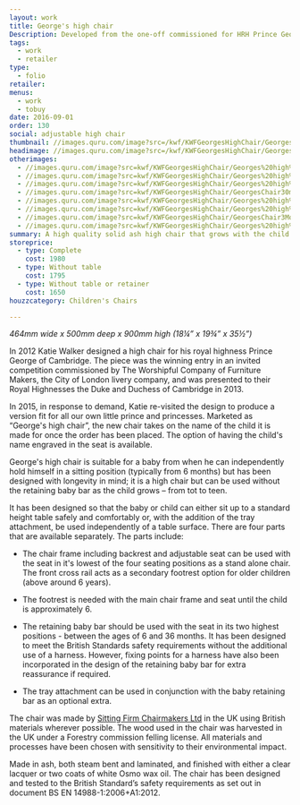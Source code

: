 ```yaml
---
layout: work
title: George's high chair
Description: Developed from the one-off commissioned for HRH Prince George, George's high chair is the ultimate, British Standards tested seat for your child that will grow with them - a modern heirloom
tags:
  - work
  - retailer
type:
  - folio
retailer:
menus:
  - work
  - tobuy
date: 2016-09-01
order: 130
social: adjustable high chair
thumbnail: //images.quru.com/image?src=/kwf/KWFGeorgesHighChair/Georges%20high%20chair%20cover.jpg&top=0.13125&bottom=0.92813&width=175&height=175&fill=auto
headimage: //images.quru.com/image?src=/kwf/KWFGeorgesHighChair/Georges%20high%20chair%20cover.jpg&top=0.13125&bottom=0.92813&right=0.9&fill=auto
otherimages:
  - //images.quru.com/image?src=kwf/KWFGeorgesHighChair/Georges%20high%20chair%20table.jpg&bottom=0.95313&top=0.07813
  - //images.quru.com/image?src=kwf/KWFGeorgesHighChair/Georges%20high%20chair%20from%206%20months.jpg&top=0.12812
  - //images.quru.com/image?src=kwf/KWFGeorgesHighChair/Georges%20high%20chair%20from%2036%20months.jpg&top=0.05625&bottom=0.94688
  - //images.quru.com/image?src=kwf/KWFGeorgesHighChair/GeorgesChair30months.jpg
  - //images.quru.com/image?src=kwf/KWFGeorgesHighChair/Georges%20high%20chair%20aged%205.jpg&top=0.05938
  - //images.quru.com/image?src=kwf/KWFGeorgesHighChair/Georges%20high%20chair%20aged%209.jpg&top=0.05625&bottom=0.94375
  - //images.quru.com/image?src=kwf/KWFGeorgesHighChair/GeorgesChair3Models.jpg&top=0.05&bottom=0.95
  - //images.quru.com/image?src=kwf/KWFGeorgesHighChair/Georges%20high%20chair%20Manual.pdf.d/page-00011.png&bottom=0.775&top=0.13125&left=0.10823
summary: A high quality solid ash high chair that grows with the child
storeprice: 
  - type: Complete
    cost: 1980
  - type: Without table
    cost: 1795
  - type: Without table or retainer
    cost: 1650
houzzcategory: Children's Chairs

---
```


_464mm wide x 500mm deep x 900mm high (18&frac14;&rdquo; x  19&frac34;&rdquo; x 35&frac12;&rdquo;)_  

In 2012 Katie Walker designed a high chair for his royal highness Prince George of Cambridge. The piece was the winning entry in an invited competition commissioned by The Worshipful Company of Furniture Makers, the City of London livery company, and was presented to their Royal Highnesses the Duke and Duchess of Cambridge in 2013.

In 2015, in response to demand, Katie re-visited the design to produce a version fit for all our own little prince and princesses. Marketed as “George's high chair”, the new chair takes on the name of the child it is made for once the order has been placed. The option of having the child's name engraved in the seat is available.

George's high chair is suitable for a baby from when he can independently hold himself in a sitting position (typically from 6 months) but has been designed with longevity in mind; it is a high chair but can be used without the retaining baby bar as the child grows – from tot to teen.

It has been designed so that the baby or child can either sit up to a standard height table safely and comfortably or, with the addition of the tray attachment, be used independently of a table surface.
There are four parts that are available separately. The parts include:

* The chair frame including backrest and adjustable seat can be used with the seat in it's lowest of the four seating positions as a stand alone chair. The front cross rail acts as a secondary footrest option for older children (above around 6 years).

* The footrest is needed with the main chair frame and seat until the child is approximately 6.

* The retaining baby bar should be used with the seat in its two highest positions - between the ages of 6 and 36 months. It has been designed to meet the British Standards safety requirements without the additional use of a harness. However, fixing points for a harness have also been incorporated in the design of the retaining baby bar for extra reassurance if required.

* The tray attachment can be used in conjunction with the baby retaining bar as an optional extra.

The chair was made by [Sitting Firm Chairmakers Ltd][132b6906] in the UK using British materials wherever possible. The wood used in the chair was harvested in the UK under a Forestry commission felling license. All materials and processes have been chosen with sensitivity to their environmental impact.

  [132b6906]: /retailers/sittingfirm.html "Sitting Firm"

Made in ash, both steam bent and laminated, and finished with either a clear lacquer or two coats of white Osmo wax oil. The chair has been designed and tested to the British Standard’s safety requirements as set out in document BS EN 14988-1:2006+A1:2012.
